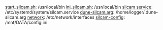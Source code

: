 [start_silcam.sh](start_silcam.sh): /usr/local/bin
[ini_silcam.sh](ini_silcam.sh): /usr/local/bin
[silcam service](silcam.service): /etc/systemd/system/silcam.service
[dune-silcam.arg](dune-silcam.arg): /home/logger/.dune-silcam.arg
[network](interfaces): /etc/network/interfaces
[silcam-config](config.ini): /mnt/DATA/config.ini
